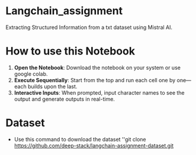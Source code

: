 # Langchain_assignment
Extracting Structured Information from a txt dataset using Mistral AI.

# How to use this Notebook
1. **Open the Notebook**: Download the notebook on your system or use google colab.
2. **Execute Sequentially**: Start from the top and run each cell one by one—each builds upon the last.
3. **Interactive Inputs**: When prompted, input character names to see the output and generate outputs in real-time.

# Dataset 
- Use this command to download the dataset
  ''git clone https://github.com/deep-stack/langchain-assignment-dataset.git
